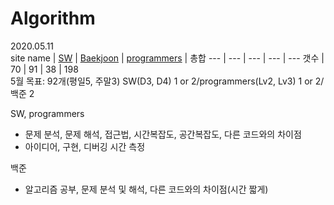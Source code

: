 # Algorithm
2020.05.11<br/>
site name | [SW](https://github.com/kimkc/Algorithm/tree/master/sw) | [Baekjoon](https://github.com/kimkc/Algorithm/tree/master/Baekjoon) | [programmers](https://github.com/kimkc/Algorithm/tree/master/programmers) | 총합
--- | --- | --- | --- | ---
갯수 | 70 | 91 | 38 | 198
<br/>
5월 목표: 92개(평일5, 주말3) SW(D3, D4) 1 or 2/programmers(Lv2, Lv3) 1 or 2/ 백준 2<br/>

SW, programmers 
  - 문제 분석, 문제 해석, 접근법, 시간복잡도, 공간복잡도, 다른 코드와의 차이점
  - 아이디어, 구현, 디버깅 시간 측정</br>
  
   
백준
  - 알고리즘 공부, 문제 분석 및 해석, 다른 코드와의 차이점(시간 짧게)
